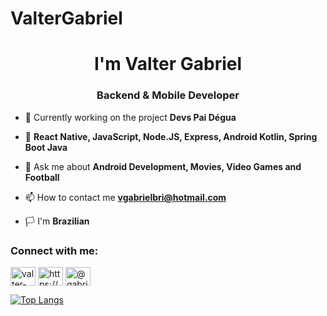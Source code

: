 # ValterGabriel
<h1 align="center">I'm Valter Gabriel</h1>
<h3 align="center">Backend & Mobile Developer</h3>

- 🔭 Currently working on the project **Devs Pai Dégua**

- 🌱 **React Native, JavaScript, Node.JS, Express, Android Kotlin, Spring Boot Java**

- 💬 Ask me about **Android Development, Movies, Video Games and Football**

- 📫 How to contact me **vgabrielbri@hotmail.com**

- 🏳 I'm **Brazilian**

<h3 align="left">Connect with me:</h3>
<p align="left">
<a href="https://linkedin.com/in/valter-gabriel" target="blank"><img align="center" src="https://raw.githubusercontent.com/rahuldkjain/github-profile-readme-generator/master/src/images/icons/Social/linked-in-alt.svg" alt="valter-gabriel" height="30" width="40" /></a>
<a href="https://instagram.com/https://www.instagram.com/_v.gab/" target="blank"><img align="center" src="https://raw.githubusercontent.com/rahuldkjain/github-profile-readme-generator/master/src/images/icons/Social/instagram.svg" alt="https://www.instagram.com/_v.gab/" height="30 " width="40" /></a>
<a href="https://medium.com/@gabrielbri" target="blank"><img align="center" src="https://raw.githubusercontent.com/rahuldkjain/github-profile-readme-generator/master/src/images/icons/Social/medium.svg" alt="@gabrielbri" height="30" width="40" /></a>
</p>

[![Top Langs](https://github-readme-stats.vercel.app/api/top-langs/?username=ValterGabriell&layout=compact)](https://github.com/anuraghazra/github-readme-stats)

